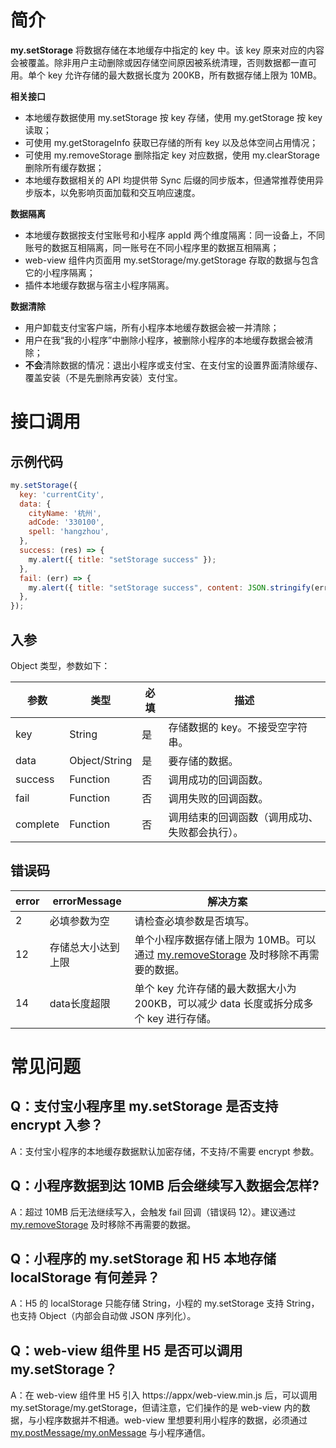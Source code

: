 # 简介

**my.setStorage** 将数据存储在本地缓存中指定的 key 中。该 key 原来对应的内容会被覆盖。除非用户主动删除或因存储空间原因被系统清理，否则数据都一直可用。单个 key 允许存储的最大数据长度为 200KB，所有数据存储上限为 10MB。

**相关接口**
+ 本地缓存数据使用 my.setStorage 按 key 存储，使用 my.getStorage 按 key 读取；
+ 可使用 my.getStorageInfo 获取已存储的所有 key 以及总体空间占用情况；
+ 可使用 my.removeStorage 删除指定 key 对应数据，使用 my.clearStorage 删除所有缓存数据；
+ 本地缓存数据相关的 API 均提供带 Sync 后缀的同步版本，但通常推荐使用异步版本，以免影响页面加载和交互响应速度。

**数据隔离**
+ 本地缓存数据按支付宝账号和小程序 appId 两个维度隔离：同一设备上，不同账号的数据互相隔离，同一账号在不同小程序里的数据互相隔离；
+ web-view 组件内页面用 my.setStorage/my.getStorage 存取的数据与包含它的小程序隔离；
+ 插件本地缓存数据与宿主小程序隔离。

**数据清除**
+ 用户卸载支付宝客户端，所有小程序本地缓存数据会被一并清除；
+ 用户在我“我的小程序”中删除小程序，被删除小程序的本地缓存数据会被清除；
+ **不会**清除数据的情况：退出小程序或支付宝、在支付宝的设置界面清除缓存、覆盖安装（不是先删除再安装）支付宝。


# 接口调用

## 示例代码

```javascript
my.setStorage({
  key: 'currentCity',
  data: {
    cityName: '杭州',
    adCode: '330100',
    spell: 'hangzhou',
  },
  success: (res) => {
    my.alert({ title: "setStorage success" });
  },
  fail: (err) => {
    my.alert({ title: "setStorage success", content: JSON.stringify(err) });
  },
});
```

## 入参

Object 类型，参数如下：

| **参数** | **类型** | **必填** | **描述** |
| --- | --- | --- | --- |
| key | String | 是 | 存储数据的 key。不接受空字符串。 |
| data | Object/String | 是 | 要存储的数据。 |
| success | Function | 否 | 调用成功的回调函数。 |
| fail | Function | 否 | 调用失败的回调函数。 |
| complete | Function | 否 | 调用结束的回调函数（调用成功、失败都会执行）。 |

## 错误码

| **error** | **errorMessage** | **解决方案** |
| --- | --- | --- |
| 2 | 必填参数为空  |  请检查必填参数是否填写。 | 
| 12 | 存储总大小达到上限 | 单个小程序数据存储上限为 10MB。可以通过 [my.removeStorage](https://opendocs.alipay.com/mini/api/of9hze) 及时移除不再需要的数据。| 
| 14 | data长度超限 | 单个 key 允许存储的最大数据大小为 200KB，可以减少 data 长度或拆分成多个 key 进行存储。| 

# 常见问题

## Q：支付宝小程序里 my.setStorage 是否支持 encrypt 入参？
A：支付宝小程序的本地缓存数据默认加密存储，不支持/不需要 encrypt 参数。

## Q：小程序数据到达 10MB 后会继续写入数据会怎样?
A：超过 10MB 后无法继续写入，会触发 fail 回调（错误码 12）。建议通过 [my.removeStorage](https://opendocs.alipay.com/mini/api/of9hze) 及时移除不再需要的数据。

## Q：小程序的 my.setStorage 和 H5 本地存储 localStorage 有何差异？
A：H5 的 localStorage 只能存储 String，小程的 my.setStorage 支持 String，也支持 Object（内部会自动做 JSON 序列化）。

## Q：web-view 组件里 H5 是否可以调用 my.setStorage？
A：在 web-view 组件里 H5 引入 https://appx/web-view.min.js 后，可以调用 my.setStorage/my.getStorage，但请注意，它们操作的是 web-view 内的数据，与小程序数据并不相通。web-view 里想要利用小程序的数据，必须通过 [my.postMessage/my.onMessage](https://opendocs.alipay.com/mini/component/web-view#%E7%A4%BA%E4%BE%8B%E4%BB%A3%E7%A0%81_2) 与小程序通信。

